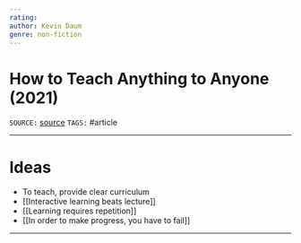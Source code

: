 ```yaml
---
rating: 
author: Kevin Daum
genre: non-fiction
---
```

# How to Teach Anything to Anyone (2021)
`SOURCE:` [source](https://www.inc.com/kevin-daum/how-to-teach-anything-to-anyone.html)
`TAGS:` #article 

---
# Ideas
- To teach, provide clear curriculum
- [[Interactive learning beats lecture]]
- [[Learning requires repetition]]
- [[In order to make progress, you have to fail]]

---

